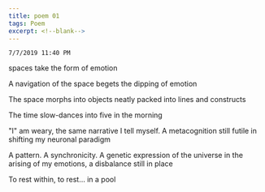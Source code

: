 ```yaml
---
title: poem 01
tags: Poem
excerpt: <!--blank-->
---   
```


`7/7/2019 11:40 PM`

spaces take the form of emotion

A navigation of the space begets the dipping of emotion

The space morphs into objects neatly packed into lines and constructs

The time slow-dances into five in the morning

"I" am weary, the same narrative I tell myself. A metacognition still futile in shifting my neuronal paradigm

A pattern. A synchronicity. A genetic expression of the universe in the arising of my emotions, a disbalance still in place

To rest within, to rest… in a pool
